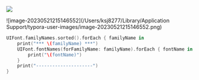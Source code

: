 ![](https://hackmd.io/_uploads/HkanXcvB3.png)

![image-20230521215146552](/Users/ksj8277/Library/Application Support/typora-user-images/image-20230521215146552.png)



```swift
UIFont.familyNames.sorted().forEach { familyName in
	print("*** \(familyName) ***")
	UIFont.fontNames(forFamilyName: familyName).forEach { fontName in
		print("\(fontName)")
	}
	print("---------------------")
}
```

